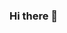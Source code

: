 ### Hi there 👋

<!--
**brunobarchetbruno/brunobarchetbruno** is a ✨ _special_ ✨ repository because its `README.md` (this file) appears on your GitHub profile.

Here are some ideas to get you started:

- 🔭 I’m currently in high school
- 🌱 I’m currently learning the basics of programming(but I already know a little bit)
- 👯 I’m looking to collaborate on ...
- 🤔 I’m looking for help with ...
- 💬 Ask me about Adventure Time and Steven Universe
- 📫 How to reach me: Cartoons, series, Minecraft and food
- 😄 Pronouns: he/him
- ⚡ Fun fact: I really don't like the end of Star v.s. the evil Forces
-->
